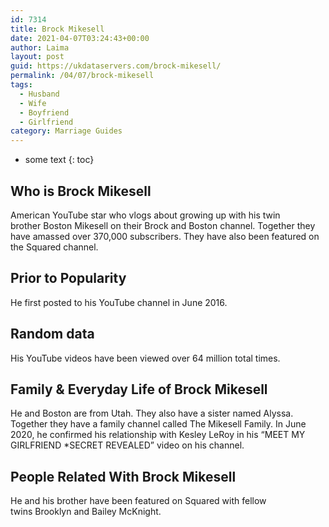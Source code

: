 ```yaml
---
id: 7314
title: Brock Mikesell
date: 2021-04-07T03:24:43+00:00
author: Laima
layout: post
guid: https://ukdataservers.com/brock-mikesell/
permalink: /04/07/brock-mikesell
tags:
  - Husband
  - Wife
  - Boyfriend
  - Girlfriend
category: Marriage Guides
---
```


* some text
{: toc}


## Who is Brock Mikesell
                  
                  
                  
American YouTube star who vlogs about growing up with his twin brother Boston Mikesell on their Brock and Boston channel. Together they have amassed over 370,000 subscribers. They have also been featured on the Squared channel. 
                  
              
            
              
            
                
                
                
## Prior to Popularity
                  
                  
                  
He first posted to his YouTube channel in June 2016. 
                  
              
            
              
            
                
                
                
## Random data
                  
                  
                  
His YouTube videos have been viewed over 64 million total times. 
                  
              
            
              
            
                
                
                
## Family & Everyday Life of Brock Mikesell
                  
                  
                  
He and Boston are from Utah. They also have a sister named Alyssa. Together they have a family channel called The Mikesell Family. In June 2020, he confirmed his relationship with Kesley LeRoy in his &#8220;MEET MY GIRLFRIEND *SECRET REVEALED&#8221; video on his channel.
                  
              
            
              
            
                
                
                
## People Related With Brock Mikesell
                  
                  
                  
He and his brother have been featured on Squared with fellow twins Brooklyn and Bailey McKnight. 
                  
              
            
              
            
                
              
            
              
              
            
            
              
            
          
          
          